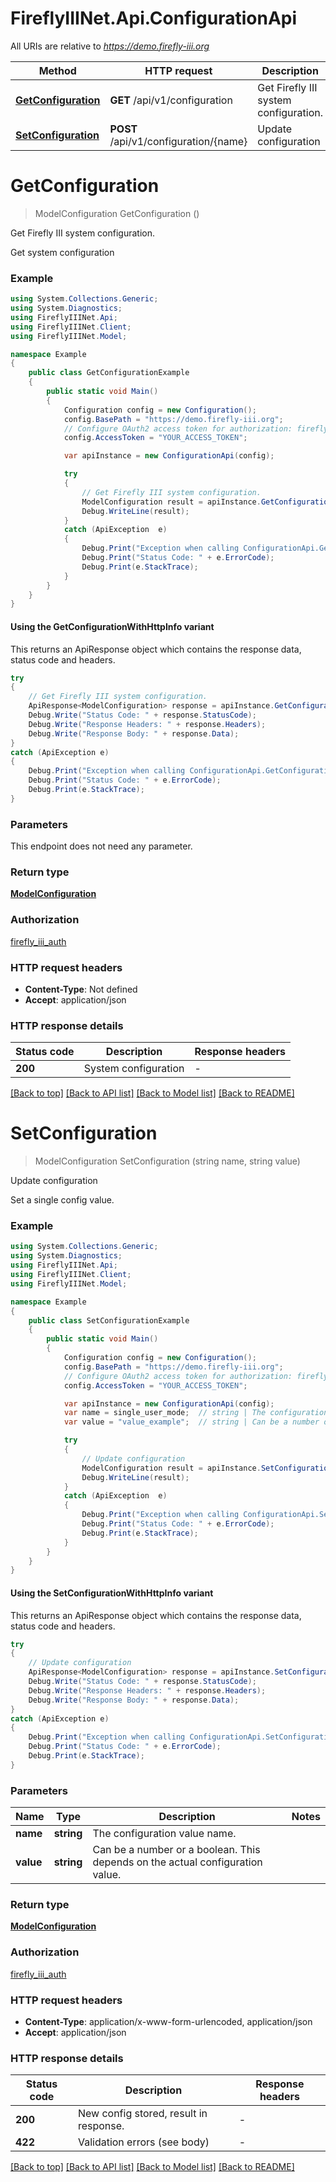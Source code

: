 # FireflyIIINet.Api.ConfigurationApi

All URIs are relative to *https://demo.firefly-iii.org*

| Method | HTTP request | Description |
|--------|--------------|-------------|
| [**GetConfiguration**](ConfigurationApi.md#getconfiguration) | **GET** /api/v1/configuration | Get Firefly III system configuration. |
| [**SetConfiguration**](ConfigurationApi.md#setconfiguration) | **POST** /api/v1/configuration/{name} | Update configuration |

<a id="getconfiguration"></a>
# **GetConfiguration**
> ModelConfiguration GetConfiguration ()

Get Firefly III system configuration.

Get system configuration

### Example
```csharp
using System.Collections.Generic;
using System.Diagnostics;
using FireflyIIINet.Api;
using FireflyIIINet.Client;
using FireflyIIINet.Model;

namespace Example
{
    public class GetConfigurationExample
    {
        public static void Main()
        {
            Configuration config = new Configuration();
            config.BasePath = "https://demo.firefly-iii.org";
            // Configure OAuth2 access token for authorization: firefly_iii_auth
            config.AccessToken = "YOUR_ACCESS_TOKEN";

            var apiInstance = new ConfigurationApi(config);

            try
            {
                // Get Firefly III system configuration.
                ModelConfiguration result = apiInstance.GetConfiguration();
                Debug.WriteLine(result);
            }
            catch (ApiException  e)
            {
                Debug.Print("Exception when calling ConfigurationApi.GetConfiguration: " + e.Message);
                Debug.Print("Status Code: " + e.ErrorCode);
                Debug.Print(e.StackTrace);
            }
        }
    }
}
```

#### Using the GetConfigurationWithHttpInfo variant
This returns an ApiResponse object which contains the response data, status code and headers.

```csharp
try
{
    // Get Firefly III system configuration.
    ApiResponse<ModelConfiguration> response = apiInstance.GetConfigurationWithHttpInfo();
    Debug.Write("Status Code: " + response.StatusCode);
    Debug.Write("Response Headers: " + response.Headers);
    Debug.Write("Response Body: " + response.Data);
}
catch (ApiException e)
{
    Debug.Print("Exception when calling ConfigurationApi.GetConfigurationWithHttpInfo: " + e.Message);
    Debug.Print("Status Code: " + e.ErrorCode);
    Debug.Print(e.StackTrace);
}
```

### Parameters
This endpoint does not need any parameter.
### Return type

[**ModelConfiguration**](ModelConfiguration.md)

### Authorization

[firefly_iii_auth](../README.md#firefly_iii_auth)

### HTTP request headers

 - **Content-Type**: Not defined
 - **Accept**: application/json


### HTTP response details
| Status code | Description | Response headers |
|-------------|-------------|------------------|
| **200** | System configuration |  -  |

[[Back to top]](#) [[Back to API list]](../README.md#documentation-for-api-endpoints) [[Back to Model list]](../README.md#documentation-for-models) [[Back to README]](../README.md)

<a id="setconfiguration"></a>
# **SetConfiguration**
> ModelConfiguration SetConfiguration (string name, string value)

Update configuration

Set a single config value.

### Example
```csharp
using System.Collections.Generic;
using System.Diagnostics;
using FireflyIIINet.Api;
using FireflyIIINet.Client;
using FireflyIIINet.Model;

namespace Example
{
    public class SetConfigurationExample
    {
        public static void Main()
        {
            Configuration config = new Configuration();
            config.BasePath = "https://demo.firefly-iii.org";
            // Configure OAuth2 access token for authorization: firefly_iii_auth
            config.AccessToken = "YOUR_ACCESS_TOKEN";

            var apiInstance = new ConfigurationApi(config);
            var name = single_user_mode;  // string | The configuration value name.
            var value = "value_example";  // string | Can be a number or a boolean. This depends on the actual configuration value.

            try
            {
                // Update configuration
                ModelConfiguration result = apiInstance.SetConfiguration(name, value);
                Debug.WriteLine(result);
            }
            catch (ApiException  e)
            {
                Debug.Print("Exception when calling ConfigurationApi.SetConfiguration: " + e.Message);
                Debug.Print("Status Code: " + e.ErrorCode);
                Debug.Print(e.StackTrace);
            }
        }
    }
}
```

#### Using the SetConfigurationWithHttpInfo variant
This returns an ApiResponse object which contains the response data, status code and headers.

```csharp
try
{
    // Update configuration
    ApiResponse<ModelConfiguration> response = apiInstance.SetConfigurationWithHttpInfo(name, value);
    Debug.Write("Status Code: " + response.StatusCode);
    Debug.Write("Response Headers: " + response.Headers);
    Debug.Write("Response Body: " + response.Data);
}
catch (ApiException e)
{
    Debug.Print("Exception when calling ConfigurationApi.SetConfigurationWithHttpInfo: " + e.Message);
    Debug.Print("Status Code: " + e.ErrorCode);
    Debug.Print(e.StackTrace);
}
```

### Parameters

| Name | Type | Description | Notes |
|------|------|-------------|-------|
| **name** | **string** | The configuration value name. |  |
| **value** | **string** | Can be a number or a boolean. This depends on the actual configuration value. |  |

### Return type

[**ModelConfiguration**](ModelConfiguration.md)

### Authorization

[firefly_iii_auth](../README.md#firefly_iii_auth)

### HTTP request headers

 - **Content-Type**: application/x-www-form-urlencoded, application/json
 - **Accept**: application/json


### HTTP response details
| Status code | Description | Response headers |
|-------------|-------------|------------------|
| **200** | New config stored, result in response. |  -  |
| **422** | Validation errors (see body) |  -  |

[[Back to top]](#) [[Back to API list]](../README.md#documentation-for-api-endpoints) [[Back to Model list]](../README.md#documentation-for-models) [[Back to README]](../README.md)

